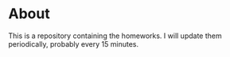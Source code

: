 # About

This is a repository containing the homeworks. I will update them periodically, probably every 15 minutes.
